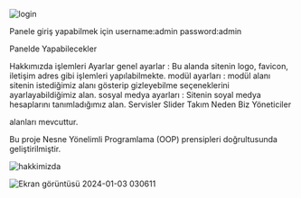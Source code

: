 ![login](https://github.com/YagizUluocak/PHP-Kurumsal-Tanitim-Web-Site/assets/67549827/1d062cff-7f6c-4c59-866e-60f6b3309aa9)

Panele giriş yapabilmek için 
username:admin
password:admin

Panelde Yapabilecekler

Hakkımızda işlemleri
Ayarlar
  genel ayarlar : Bu alanda sitenin logo, favicon, iletişim adres gibi işlemleri yapılabilmekte.
  modül ayarları : modül alanı sitenin istediğimiz alanı gösterip gizleyebilme seçeneklerini ayarlayabildiğimiz alan.
  sosyal medya ayarları : Sitenin soyal medya hesaplarını tanımladığımız alan.
Servisler
Slider
Takım
Neden Biz
Yöneticiler

alanları mevcuttur.

Bu proje Nesne Yönelimli Programlama (OOP) prensipleri doğrultusunda geliştirilmiştir.

![hakkimizda](https://github.com/YagizUluocak/PHP-Kurumsal-Tanitim-Web-Site/assets/67549827/933a4027-aec0-43f0-a1b7-36d87de49ea9)

![Ekran görüntüsü 2024-01-03 030611](https://github.com/YagizUluocak/PHP-Kurumsal-Tanitim-Web-Site/assets/67549827/b60a52cc-03f2-47ea-97c6-44e1eaa9a223)



